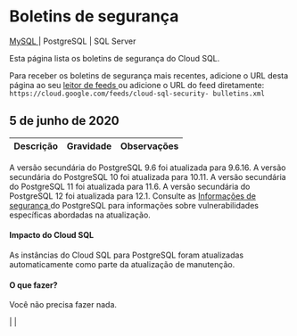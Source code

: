 #  Boletins de segurança

[ MySQL ](https://cloud.google.com/sql/docs/mysql/security-bulletins?hl=pt-br
"Ver o mecanismo do banco de dados MySQL nesta página") |  PostgreSQL  |  SQL
Server

Esta página lista os boletins de segurança do Cloud SQL.

Para receber os boletins de segurança mais recentes, adicione o URL desta
página ao seu [ leitor de feeds
](https://wikipedia.org/wiki/Comparison_of_feed_aggregators) ou adicione o URL
do feed diretamente: ` https://cloud.google.com/feeds/cloud-sql-security-
bulletins.xml `

##  5 de junho de 2020

Descrição  |  Gravidade  |  Observações  
---|---|---  
  
A versão secundária do PostgreSQL 9.6 foi atualizada para 9.6.16. A versão
secundária do PostgreSQL 10 foi atualizada para 10.11. A versão secundária do
PostgreSQL 11 foi atualizada para 11.6. A versão secundária do PostgreSQL 12
foi atualizada para 12.1. Consulte as [ Informações de segurança
](https://www.postgresql.org/support/security/) do PostgreSQL para informações
sobre vulnerabilidades específicas abordadas na atualização.

####  Impacto do Cloud SQL

As instâncias do Cloud SQL para PostgreSQL foram atualizadas automaticamente
como parte da atualização de manutenção.

####  O que fazer?

Você não precisa fazer nada.

|  |

